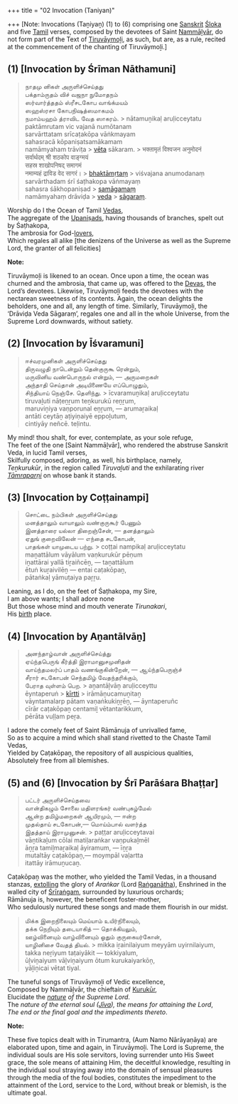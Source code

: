 +++
title = "02 Invocation (Taniyan)"

+++
[Note: Invocations (Taṉiyaṉ) (1) to (6) comprising one [Sanskrit](/definition/sanskrit#history "show Sanskrit definitions") [Śloka](/definition/sloka#vaishnavism "show Śloka definitions") and five [Tamil](/definition/tamil#history "show Tamil definitions") verses, composed by the devotees of Saint [Nammāḻvār](/definition/nammaḻvar#vaishnavism "show Nammāḻvār definitions"), do not form part of the Text of [Tiruvāymoḻi](/definition/tiruvaymoli#vaishnavism "show Tiruvāymoḻi definitions"), as such, but are, as a rule, recited at the commencement of the chanting of Tiruvāymoḻi.]

## **(1)** [Invocation by Śrīman Nāthamuni]

> நாதமு னிகள் அருளிச்செய்தது  
> பக்தாம்ருதம் விச் வஜநா நுமோதநம்  
> ஸர்வார்த்ததம் ஸ்ரீசடகோப வாங்க்மயம்  
> ஸஹஸ்ரசா கோபநிஷத்ஸமாகமம்  
> நமாம்யஹம் த்ராவிட வேத ஸாகரம். >
> nātamuṉikaḷ aruḷicceytatu  
> paktāmrutam vic vajanā numōtanam  
> sarvārttatam srīcaṭakōpa vāṅkmayam  
> sahasracā kōpaniṣatsamākamam  
> namāmyaham trāviṭa > [vēta](/definition/veta#history "show vēta definitions") sākaram. >
> भक्तामृतं विश्वजन अनुमोदनं  
> सर्वार्थदम् श्री शठकोप वाङ्ग्मयं  
> सहस्र शाखोपनिषद् समागमं  
> नमाम्यहं द्राविड वेद सागरं। >
> [bhaktāmṛtaṃ](/definition/bhaktamrita#history "show bhaktāmṛtaṃ definitions") > viśvajana anumodanaṃ  
> sarvārthadam śrī śaṭhakopa vāṅmayaṃ  
> sahasra śākhopaniṣad > [samāgamaṃ](/definition/samagama#history "show samāgamaṃ definitions")  
> namāmyahaṃ drāviḍa > [veda](/definition/veda#vaishnavism "show veda definitions") > [sāgaraṃ](/definition/sagara#vaishnavism "show sāgaraṃ definitions").

Worship do I the Ocean of Tamil [Vedas](/definition/veda#vaishnavism "show Vedas definitions"),  
The aggregate of the [Upaniṣads](/definition/upanishad#vaishnavism "show Upaniṣads definitions"), having thousands of branches, spelt out by Śaṭhakopa,  
The ambrosia for God-[lovers](/definition/lover#history "show lovers definitions"),  
Which regales all alike [the denizens of the Universe as well as the Supreme Lord, the granter of all felicities]

**Note:**

Tiruvāymoḻi is likened to an ocean. Once upon a time, the ocean was churned and the ambrosia, that came up, was offered to the [Devas](/definition/deva#vaishnavism "show Devas definitions"), the Lord’s devotees. Likewise, Tiruvāymoḻi feeds the devotees with the nectarean sweetness of its contents. Again, the ocean delights the beholders, one and all, any length of time. Similarly, Tiruvāymoḻi, the ‘Drāviḍa Veda Sāgaraṃ’, regales one and all in the whole Universe, from the Supreme Lord downwards, without satiety.

## (2) [Invocation by Īśvaramuni]

> ஈச்வரமுனிகள் அருளிச்செய்தது  
> திருவழுதி நாடென்றும் தென்குருகூ ரென்றும்,  
> மருவினிய வண்பொருநல் என்றும், — அருமறைகள்  
> அந்தாதி செய்தான் அடியிணையே எப்பொழுதும்,  
> சிந்தியாய் நெஞ்சே. தெளிந்து. >
> īcvaramuṉikaḷ aruḷicceytatu  
> tiruvaḻuti nāṭeṉṟum teṉkurukū reṉṟum,  
> maruviṉiya vaṇporunal eṉṟum, — arumaṟaikaḷ  
> antāti ceytāṉ aṭiyiṇaiyē eppoḻutum,  
> cintiyāy neñcē. teḷintu.

My mind! thou shalt, for ever, contemplate, as your sole refuge,  
The feet of the one [Saint Nammāḻvār], who rendered the abstruse Sanskrit Veda, in lucid Tamil verses,  
Skilfully composed, adoring, as well, his birthplace, namely,  
*Teṉkurukūr*, in the region called *Tiruvaḻuti* and the exhilarating river *[Tāmraparṇi](/definition/tamraparni#vaishnavism "show Tāmraparṇi definitions")* on whose bank it stands.

## (3) [Invocation by Coṭṭainampi]

> சொட்டை நம்பிகள் அருளிச்செய்தது  
> மனத்தாலும் வாயாலும் வண்குருகூர் பேணும்  
> இனத்தாரை யல்லா திறைஞ்சேன், — தனத்தாலும்  
> ஏதுங் குறைவிலேன் — எந்தை சடகோபன்,  
> பாதங்கள் யாமுடைய பற்று. >
> coṭṭai nampikaḷ aruḷicceytatu  
> maṉattālum vāyālum vaṇkurukūr pēṇum  
> iṉattārai yallā tiṟaiñcēṉ, — taṉattālum  
> ētuṅ kuṟaivilēṉ — entai caṭakōpaṉ,  
> pātaṅkaḷ yāmuṭaiya paṟṟu.

Leaning, as I do, on the feet of Śaṭhakopa, my Sire,  
I am above wants; I shall adore none  
But those whose mind and mouth venerate *Tirunakari*,  
His [birth](/definition/birth#history "show birth definitions") place.

## (4) [Invocation by Aṉantālvāṉ]

> அனந்தாழ்வான் அருளிச்செய்த்து  
> ஏய்ந்தபெருங் கீர்த்தி இராமானுசமுனிதன்  
> வாய்ந்தமலர்ப் பாதம் வணங்குகின்றேன், — ஆய்ந்தபெருஞ்ச்  
> சீரார் சடகோபன் செந்தமிழ் வேதந்தரிக்கும்,  
> பேராத வுள்ளம் பெற. >
> aṉantāḻvāṉ aruḷicceyttu  
> ēyntaperuṅ > [kīrtti](/definition/kirti#history "show kīrtti definitions") > irāmāṉucamuṉitaṉ  
> vāyntamalarp pātam vaṇaṅkukiṉṟēṉ, — āyntaperuñc  
> cīrār caṭakōpaṉ centamiḻ vētantarikkum,  
> pērāta vuḷḷam peṟa.

I adore the comely feet of Saint Rāmānuja of unrivalled fame,  
So as to acquire a mind which shall stand rivetted to the Chaste Tamil Vedas,  
Yielded by Caṭakōpaṉ, the repository of all auspicious qualities,  
Absolutely free from all blemishes.

## (5) and (6) [Invocation by Śrī Parāśara Bhaṭṭar]

> பட்டர் அருளிச்செய்தவை  
> வான்திகழும் சோலை மதிளரங்கர் வண்புகழ்மேல்  
> ஆன்ற தமிழ்மறைகள் ஆயிரமும், — ஈன்ற  
> முதல்தாய் சடகோபன்,— மொய்ம்பால் வளர்த்த  
> இதத்தாய் இராமுனுசன். >
> paṭṭar aruḷicceytavai  
> vāṉtikaḻum cōlai matiḷaraṅkar vaṇpukaḻmēl  
> āṉṟa tamiḻmaṟaikaḷ āyiramum, — īṉṟa  
> mutaltāy caṭakōpaṉ,— moympāl vaḷartta  
> itattāy irāmuṉucaṉ.

Caṭakōpaṉ was the mother, who yielded the Tamil Vedas, in a thousand stanzas, [extolling](/definition/extolling#history "show extolling definitions") the glory of *Araṅkar* (Lord [Raṅganātha](/definition/ranganatha#vaishnavism "show Raṅganātha definitions")), Enshrined in the walled city of [Śrīraṅgam](/definition/shrirangam#vaishnavism "show Śrīraṅgam definitions"), surrounded by luxurious orchards;  
Rāmānuja is, however, the beneficent foster-mother,  
Who sedulously nurtured these songs and made them flourish in our midst.

> மிக்க இறைநிலையும் மெய்யாம் உயிர்நிலையும்,  
> தக்க நெறியும் தடையாகித் — தொக்கியலும்,  
> ஊழ்வினையும் வாழ்வினையும் ஓதும் குருகையர்கோன்,  
> யாழினிசை வேதத் தியல். >
> mikka iṟainilaiyum meyyām uyirnilaiyum,  
> takka neṟiyum taṭaiyākit — tokkiyalum,  
> ūḻviṉaiyum vāḻviṉaiyum ōtum kurukaiyarkōṉ,  
> yāḻiṉicai vētat tiyal.

The tuneful songs of Tiruvāymoḻi of Vedic excellence,  
Composed by Nammāḻvār, the chieftain of [Kurukūr](/definition/kurukur#vaishnavism "show Kurukūr definitions"),  
Elucidate the *[nature](/definition/nature#history "show nature definitions") of the Supreme Lord*.  
The *nature of the eternal soul ([Jīva](/definition/jiva#vaishnavism "show Jīva definitions")), the means for attaining the Lord*,  
*The end or the final goal and the impediments thereto*.

**Note:**

These five topics dealt with in Tirumantra, (Aum Namo Nārāyaṇāya) are elaborated upon, time and again, in Tiruvāymoḻi. The Lord is Supreme, the individual souls are His sole servitors, loving surrender unto His Sweet grace, the sole means of attaining Him, the deceitful knowledge, resulting in the individual soul straying away into the domain of sensual pleasures through the media of the foul bodies, constitutes the impediment to the attainment of the Lord, service to the Lord, without break or blemish, is the ultimate goal.


